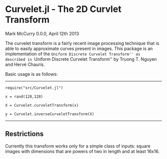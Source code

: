 Curvelet.jl - The 2D Curvlet Transform
======================================
Mark McCurry
0.0.0, April 12th 2013


The curvelet transform is a fairly recent image processing technique that is
able to easily approximate curves present in images.
This package is an implementation of the ``Uniform Discrete Curvelet Transform''
as described in ``Uniform Discrete Curvelet Transform'' by Truong T. Nguyen and
Hervé Chauris.

Basic usage is as follows:

----------------------------------------
`require("src/Curvelet.jl")`

`x = rand(128,128)`

`X = Curvelet.curveletTransform(x)`

`y = Curvelet.inverseCurveletTransform(X)`

----------------------------------------

Restrictions
------------

Currently this transform works only for a simple class of inputs:
square images with dimensions that are powers of two in length and at least
16x16.
